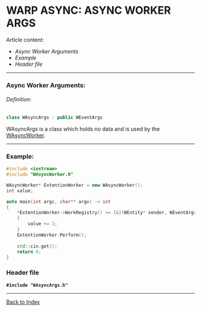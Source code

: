 # WARP ASYNC: ASYNC WORKER ARGS

Article content:
- _Async Worker Arguments_
- _Example_
- _Header file_
---
### Async Worker Arguments:

###### Definition:
```cpp
class WAsyncArgs : public WEventArgs
```

WAsyncArgs is a class which holds no data and  is used by the [WAsyncWorker](AS-WORKER.md).

---
### Example:
```cpp
#include <iostream>
#include "WAsyncWorker.h"

WAsyncWorker* ExtentionWorker = new WAsyncWorker();
int value;

auto main(int argc, char** argv) -> int
{
    *ExtentionWorker->WorkRegistry() += [&](WEntity* sender, WEventArgs* args)
    {
        value += 1;
    }
    ExtentionWorker.Perform();
    
    std::cin.get();
    return 0;
}	
```
### Header file
**```#include "WAsyncArgs.h"```**

---
[Back to Index](AS-INDEX.md)